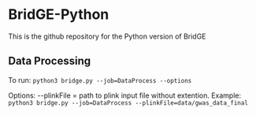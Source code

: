 # BridGE-Python

This is the github repository for the Python version of BridGE


## Data Processing
To run:
`python3 bridge.py --job=DataProcess --options`

Options:
--plinkFile = path to plink input file without extention. 
Example:
`python3 bridge.py --job=DataProcess --plinkFile=data/gwas_data_final`

